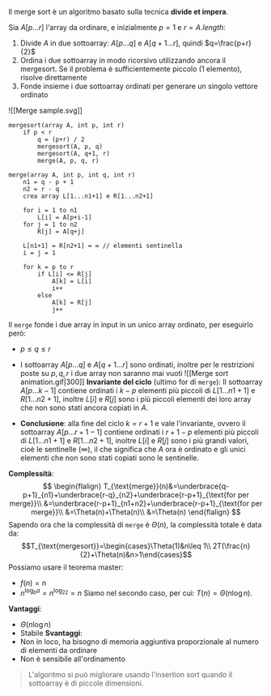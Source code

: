 Il merge sort è un algoritmo basato sulla tecnica **divide et impera**.

Sia $A[p...r]$ l'array da ordinare, e inizialmente $p=1$ e $r=A.length$:
1. Divide $A$ in due sottoarray: $A[p ... q]$ e $A[q+1 ... r]$, quindi $q=\frac{p+r}{2}$
2. Ordina i due sottoarray in modo ricorsivo utilizzando ancora il mergesort. Se il problema è sufficientemente piccolo (1 elemento), risolve direttamente
3. Fonde insieme i due sottoarray ordinati per generare un singolo vettore ordinato

![[Merge sample.svg]]

```
mergesort(array A, int p, int r)
	if p < r
		q = (p+r) / 2
		mergesort(A, p, q)
		mergesort(A, q+1, r)
		merge(A, p, q, r)

merge(array A, int p, int q, int r)
	n1 = q - p + 1
	n2 = r - q
	crea array L[1...n1+1] e R[1...n2+1]
	
	for i = 1 to n1
		L[i] = A[p+i-1]
	for j = 1 to n2
		R[j] = A[q+j]
		
	L[n1+1] = R[n2+1] = ∞ // elementi sentinella
	i = j = 1
	
	for k = p to r
		if L[i] <= R[j]
			A[k] = L[i]
			i++
		else
			A[k] = R[j]
			j++
```

Il `merge` fonde i due array in input in un unico array ordinato, per eseguirlo però:
- $p\leq q\leq r$
- I sottoarray $A[p ... q]$ e $A[q+1 ... r]$ sono ordinati, inoltre per le restrizioni poste su $p,q,r$ i due array non saranno mai vuoti
![[Merge sort animation.gif|300]]
**Invariante del ciclo** (ultimo for di `merge`):
Il sottoarray $A[p ... k-1]$ contiene ordinati i $k-p$ elementi più piccoli di $L[1 ... n1+1]$ e $R[1 ... n2+1]$, inoltre $L[i]$ e $R[j]$ sono i più piccoli elementi dei loro array che non sono stati ancora copiati in $A$.

- **Conclusione**: alla fine del ciclo $k=r+1$ e vale l'invariante, ovvero il sottoarray $A[p ... r+1-1]$ contiene ordinati i $r+1-p$ elementi più piccoli di $L[1 ... n1+1]$ e $R[1 ... n2+1]$, inoltre $L[i]$ e $R[j]$ sono i più grandi valori, cioè le sentinelle ($\infty$), il che significa che $A$ ora è ordinato e gli unici elementi che non sono stati copiati sono le sentinelle.

**Complessità**:
$$
\begin{flalign}
T_{\text{merge}}(n)&=\underbrace{q-p+1}_{n1}+\underbrace{r-q}_{n2}+\underbrace{r-p+1}_{\text{for per merge}}\\
&=\underbrace{r-p+1}_{n1+n2}+\underbrace{r-p+1}_{\text{for per merge}}\\
&=\Theta(n)+\Theta(n)\\
&=\Theta(n)
\end{flalign}
$$
Sapendo ora che la complessità di `merge` è $\Theta(n)$, la complessità totale è data da:
$$T_{\text{mergesort}}=\begin{cases}\Theta(1)&n\leq 1\\ 2T(\frac{n}{2}+\Theta(n)&n>1\end{cases}$$
Possiamo usare il teorema master:
- $f(n)=n$
- $n^{\log_ba}=n^{\log_22}=n$
Siamo nel secondo caso, per cui: $T(n)=\Theta(n\log n)$.

**Vantaggi**:
- $\Theta(n\log n)$
- Stabile
**Svantaggi**:
- Non in loco, ha bisogno di memoria aggiuntiva proporzionale al numero di elementi da ordinare
- Non è sensibile all'ordinamento

>L'algoritmo si può migliorare usando l'insertion sort quando il sottoarray è di piccole dimensioni.
